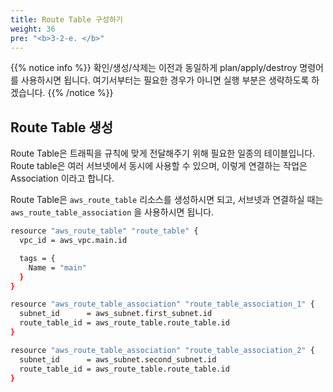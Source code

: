 ```yaml
---
title: Route Table 구성하기
weight: 36
pre: "<b>3-2-e. </b>"
---
```


{{% notice info %}}
확인/생성/삭제는 이전과 동일하게 plan/apply/destroy 명령어를 사용하시면 됩니다. 여기서부터는 필요한 경우가 아니면 실행 부분은 생략하도록 하겠습니다.
{{% /notice %}}

## Route Table 생성

Route Table은 트래픽을 규칙에 맞게 전달해주기 위해 필요한 일종의 테이블입니다. Route table은 여러 서브넷에서 동시에 사용할 수 있으며, 이렇게 연결하는 작업은 Association 이라고 합니다.

Route  Table은 `aws_route_table` 리소스를 생성하시면 되고, 서브넷과 연결하실 때는 `aws_route_table_association` 을 사용하시면 됩니다.

```bash
resource "aws_route_table" "route_table" {
  vpc_id = aws_vpc.main.id

  tags = {
    Name = "main"
  }
}

resource "aws_route_table_association" "route_table_association_1" {
  subnet_id      = aws_subnet.first_subnet.id
  route_table_id = aws_route_table.route_table.id
}

resource "aws_route_table_association" "route_table_association_2" {
  subnet_id      = aws_subnet.second_subnet.id
  route_table_id = aws_route_table.route_table.id
}
```
